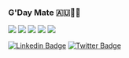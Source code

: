 ### G'Day Mate 🇦🇺🏏🐍

![](https://github-profile-summary-cards.vercel.app/api/cards/profile-details?username=cooperlees&theme=nord_bright)
![](https://github-profile-summary-cards.vercel.app/api/cards/repos-per-language?username=cooperlees&theme=nord_bright)
![](https://github-profile-summary-cards.vercel.app/api/cards/most-commit-language?username=cooperlees&theme=nord_bright)
![](https://github-profile-summary-cards.vercel.app/api/cards/stats?username=cooperlees&theme=nord_bright)
![](https://github-profile-summary-cards.vercel.app/api/cards/productive-time?username=cooperlees&theme=nord_bright)

[![Linkedin Badge](https://img.shields.io/badge/-cooperlees-blue?style=flat&logo=Linkedin&logoColor=white&link=https://www.linkedin.com/in/cooperlees/)](https://www.linkedin.com/in/cooperlees/)
[![Twitter Badge](https://img.shields.io/badge/-@cooperlees-1ca0f1?style=flat&labelColor=1ca0f1&logo=twitter&logoColor=white&link=https://twitter.com/@cooperlees)](https://twitter.com/@cooperlees)
